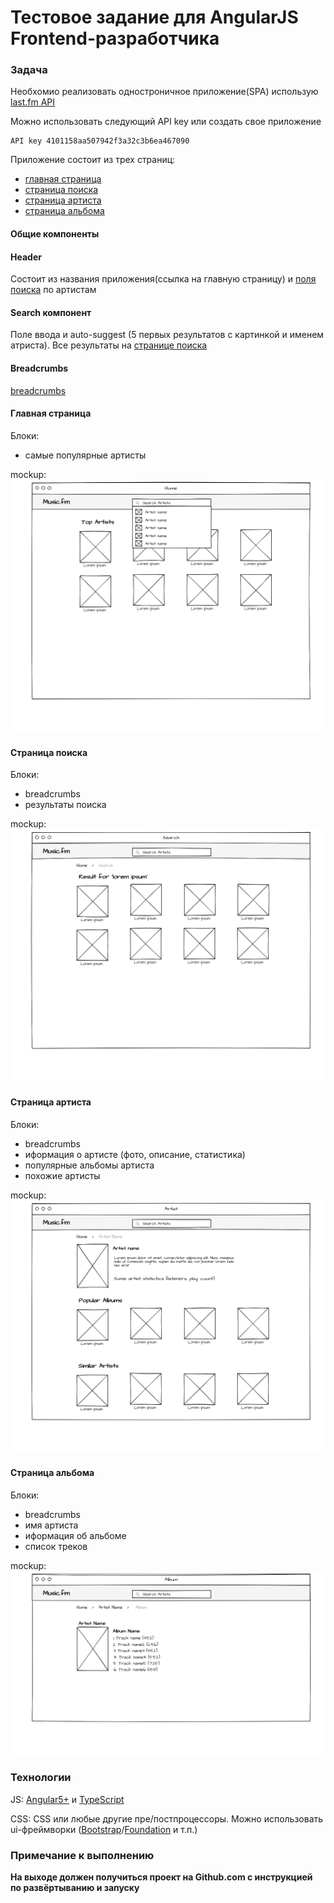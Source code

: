 # Тестовое задание для AngularJS Frontend-разработчика


### Задача
Необхомио реализовать одностроничное приложение(SPA) использую [last.fm API](https://www.last.fm/api)

Можно использовать следующий API key или создать свое приложение

    API key	4101158aa507942f3a32c3b6ea467090
Приложение состоит из трех страниц:
* [главная страница](#Главная-страница)
* [страница поиска](#Страница-поиска)
* [страница артиста](#Страница-артиста)
* [страница альбома](#Страница-альбома)

#### Общие компоненты

#### Header
Состоит из названия приложения(ссылка на главную страницу) и [поля поиска](#search-компонент) по артистам      

#### Search компонент
Поле ввода и auto-suggest (5 первых результатов с картинкой и именем атриста). Все результаты на [странице поиска](#Страница-поиска) 
  
#### Breadcrumbs
[breadcrumbs](https://en.wikipedia.org/wiki/Breadcrumb_(navigation))

#### Главная страница
Блоки:
* самые популярные артисты

mockup:
![](images/main-page.png?raw=true "")

#### Страница поиска
Блоки:
* breadcrumbs
* результаты поиска

mockup:
![](images/search-page.png?raw=true "")

#### Страница артиста
Блоки:
* breadcrumbs
* иформация о артисте (фото, описание, статистика)
* популярные альбомы артиста
* похожие артисты

mockup:
![](images/artist-page.png?raw=true "")

#### Страница альбома
Блоки:
* breadcrumbs
* имя артиста
* иформация об альбоме
* список треков

mockup:
![](images/album-page.png?raw=true "")

### Технологии

JS: [Angular5+](https://angular.io/) и [TypeScript](https://www.typescriptlang.org/)

CSS: CSS или любые другие пре/постпроцессоры. Можно использовать ui-фреймворки ([Bootstrap](https://getbootstrap.com/)/[Foundation](https://foundation.zurb.com/) и т.п.)


### Примечание к выполнению

**На выходе должен получиться проект на Github.com с инструкцией по развёртыванию и запуску**
